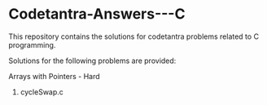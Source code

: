 # Codetantra-Answers---C

This repository contains the solutions for codetantra problems related to C programming. 

Solutions for the following problems are provided:

Arrays with Pointers - Hard

1) cycleSwap.c
